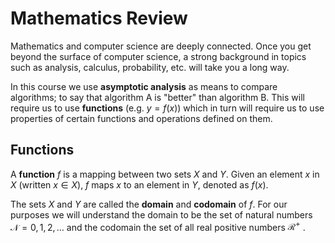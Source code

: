 # Mathematics Review
Mathematics and computer science are deeply connected. Once you get beyond the surface of computer science, a strong background in topics such as analysis, calculus, probability, etc. will take you a long way.

In this course we use **asymptotic analysis** as means to compare algorithms; to say that algorithm A is "better" than algorithm B.  This will require us to use **functions** (e.g. $y=f(x)$) which in turn will require us to use properties of certain functions and operations defined on them.

## Functions
A **function** $f$ is a mapping between two sets $X$ and $Y$. Given an element $x$ in $X$ (written $x \in X$), $f$ maps $x$ to an element in $Y$, denoted as $f(x)$. 

The sets $X$ and $Y$ are called the **domain** and **codomain** of $f$. For our purposes we will understand the domain to be the set of natural numbers $\mathcal{N} = {0, 1, 2, \ldots}$ and the codomain the set of all real positive numbers $\mathcal{R}^{+}$ .
